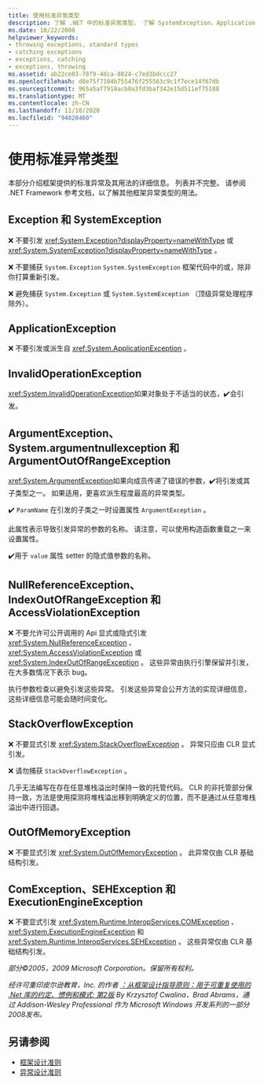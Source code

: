 ```yaml
---
title: 使用标准异常类型
description: 了解 .NET 中的标准异常类型。 了解 SystemException、ApplicationException、ArgumentException、ComException 等。
ms.date: 10/22/2008
helpviewer_keywords:
- throwing exceptions, standard types
- catching exceptions
- exceptions, catching
- exceptions, throwing
ms.assetid: ab22ce03-78f9-4dca-8824-c7ed3bdccc27
ms.openlocfilehash: d8e75f7104b755476f255563c9c1f7ece14f67db
ms.sourcegitcommit: 965a5af7918acb0a3fd3baf342e15d511ef75188
ms.translationtype: MT
ms.contentlocale: zh-CN
ms.lasthandoff: 11/18/2020
ms.locfileid: "94828460"
---
```

# <a name="using-standard-exception-types"></a>使用标准异常类型
本部分介绍框架提供的标准异常及其用法的详细信息。 列表并不完整。 请参阅 .NET Framework 参考文档，以了解其他框架异常类型的用法。

## <a name="exception-and-systemexception"></a>Exception 和 SystemException
 ❌ 不要引发 <xref:System.Exception?displayProperty=nameWithType> 或 <xref:System.SystemException?displayProperty=nameWithType> 。

 ❌ 不要捕获 `System.Exception` `System.SystemException` 框架代码中的或，除非你打算重新引发。

 ❌ 避免捕获 `System.Exception` 或 `System.SystemException` （顶级异常处理程序除外）。

## <a name="applicationexception"></a>ApplicationException
 ❌ 不要引发或派生自 <xref:System.ApplicationException> 。

## <a name="invalidoperationexception"></a>InvalidOperationException
 <xref:System.InvalidOperationException>如果对象处于不适当的状态，✔️会引发。

## <a name="argumentexception-argumentnullexception-and-argumentoutofrangeexception"></a>ArgumentException、System.argumentnullexception 和 ArgumentOutOfRangeException
 <xref:System.ArgumentException>如果向成员传递了错误的参数，✔️将引发或其子类型之一。 如果适用，更喜欢派生程度最高的异常类型。

 ✔️ `ParamName` 在引发的子类之一时设置属性 `ArgumentException` 。

 此属性表示导致引发异常的参数的名称。 请注意，可以使用构造函数重载之一来设置属性。

 ✔️用于 `value` 属性 setter 的隐式值参数的名称。

## <a name="nullreferenceexception-indexoutofrangeexception-and-accessviolationexception"></a>NullReferenceException、IndexOutOfRangeException 和 AccessViolationException
 ❌ 不要允许可公开调用的 Api 显式或隐式引发 <xref:System.NullReferenceException> 、 <xref:System.AccessViolationException> 或 <xref:System.IndexOutOfRangeException> 。 这些异常由执行引擎保留并引发，在大多数情况下表示 bug。

 执行参数检查以避免引发这些异常。 引发这些异常会公开方法的实现详细信息，这些详细信息可能会随时间变化。

## <a name="stackoverflowexception"></a>StackOverflowException
 ❌ 不要显式引发 <xref:System.StackOverflowException> 。 异常只应由 CLR 显式引发。

 ❌ 请勿捕获 `StackOverflowException` 。

 几乎无法编写在存在任意堆栈溢出时保持一致的托管代码。 CLR 的非托管部分保持一致，方法是使用探测将堆栈溢出移到明确定义的位置，而不是通过从任意堆栈溢出中进行回退。

## <a name="outofmemoryexception"></a>OutOfMemoryException
 ❌ 不要显式引发 <xref:System.OutOfMemoryException> 。 此异常仅由 CLR 基础结构引发。

## <a name="comexception-sehexception-and-executionengineexception"></a>ComException、SEHException 和 ExecutionEngineException
 ❌ 不要显式引发 <xref:System.Runtime.InteropServices.COMException> 、  <xref:System.ExecutionEngineException> 和 <xref:System.Runtime.InteropServices.SEHException> 。 这些异常仅由 CLR 基础结构引发。

 *部分©2005，2009 Microsoft Corporation。保留所有权利。*

 *经许可重印皮尔逊教育，Inc. 的作者 [：从框架设计指导原则：用于可重复使用的 .Net 库的约定、惯例和模式; 第2版](https://www.informit.com/store/framework-design-guidelines-conventions-idioms-and-9780321545619) By Krzysztof Cwalina，Brad Abrams，通过 Addison-Wesley Professional 作为 Microsoft Windows 开发系列的一部分2008发布。*

## <a name="see-also"></a>另请参阅

- [框架设计准则](index.md)
- [异常设计准则](exceptions.md)

